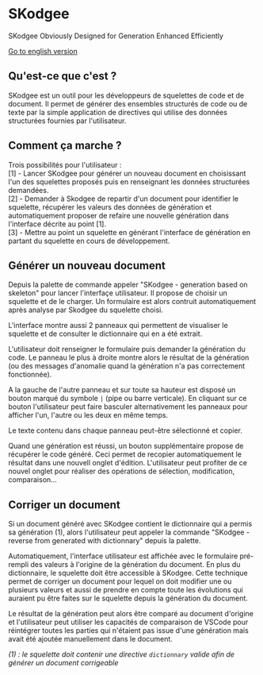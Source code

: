 # SKodgee 
SKodgee Obviously Designed for Generation Enhanced Efficiently

[Go to english version](https://github.com/SkodgeeTeam/skodgee/blob/main/README.md)

## Qu'est-ce que c'est ?

SKodgee est un outil pour les développeurs de squelettes de code et de document. 
Il permet de générer des ensembles structurés de code ou de texte par la simple
application de directives qui utilise des données structurées fournies par l'utilisateur.

## Comment ça marche ?

Trois possibilités pour l'utilisateur :  
[1] - Lancer SKodgee pour générer un nouveau document en choisissant l'un des squelettes
 proposés puis en renseignant les données structurées demandées.  
[2] - Demander à Skodgee de repartir d'un document pour identifier le squelette,
récupérer les valeurs des données de génération et automatiquement proposer de refaire une
nouvelle génération dans l'interface décrite au point [1].  
 [3] - Mettre au point un squelette en générant l'interface de génération en partant
du squelette en cours de développement.

## Générer un nouveau document

Depuis la palette de commande appeler "SKodgee - generation based on skeleton" pour 
lancer l'interfaçe utilisateur. Il propose de choisir un squelette et de le charger.
Un formulaire est alors contruit automatiquement après analyse par Skodgee du squelette choisi.

L'interface montre aussi 2 panneaux qui permettent de visualiser le squelette et 
de consulter le dictionnaire qui en a été extrait.

L'utilisateur doit renseigner le formulaire puis demander la génération du code.
Le panneau le plus à droite montre alors le résultat de la génération (ou des messages 
d'anomalie quand la génération n'a pas correctement fonctionnée).

A la gauche de l'autre panneau et sur toute sa hauteur est disposé un bouton marqué
du symbole `|` (pipe ou barre verticale). En cliquant sur ce bouton l'utilisateur peut
faire basculer alternativement les panneaux pour afficher l'un, l'autre ou les deux en même temps.

Le texte contenu dans chaque panneau peut-être sélectionné et copier.

Quand une génération est réussi, un bouton supplémentaire propose de récupérer le code généré.
Ceci permet de recopier automatiquement le résultat dans une nouvell onglet d'édition. L'utilisateur
peut profiter de ce nouvel onglet pour réaliser des opérations de sélection, modification, comparaison...

## Corriger un document

Si un document généré avec SKodgee contient le dictionnaire qui a permis sa génération (1), alors
l'utilisateur peut appeler la commande "SKodgee - reverse from generated with dictionnary" depuis la
palette. 

Automatiquement, l'interface utilisateur est affichée avec le formulaire pré-rempli des
valeurs à l'origine de la génération du document. En plus du dictionnaire, le squelette doit
être accessible à SKodgee. Cette technique permet de corriger un document pour lequel on doit
modifier une ou plusieurs valeurs et aussi de prendre en compte toute les évolutions qui
auraient pu être faites sur le squelette depuis la génération du document. 

Le résultat de la génération peut alors être comparé au document d'origine 
et l'utilisateur peut utiliser les capacités de comparaison de VSCode pour réintégrer
toutes les parties qui n'étaient pas issue d'une génération mais avait été ajoutée 
manuellement dans le document.

_(1) : le squelette doit contenir une directive `dictionnary` valide afin de générer un document corrigeable_